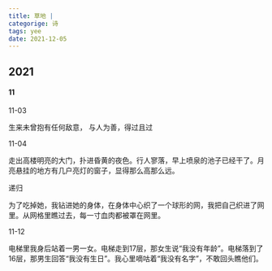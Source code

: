 ```yaml
---
title: 草地 |
categorige: 诗
tags: yee
date: 2021-12-05
---
```


## 2021

#### 11

11-03

生来未曾抱有任何敌意， 与人为善，得过且过

11-04

走出高楼明亮的大门，扑进昏黄的夜色。行人寥落，早上喷泉的池子已经干了。月亮悬挂的地方有几户亮灯的窗子，显得那么高那么远。

递归

为了吃掉她，我钻进她的身体，在身体中心织了一个球形的网，我把自己织进了网里。从网格里瞧过去，每一寸血肉都被罩在网里。

11-12

电梯里我身后站着一男一女。电梯走到17层，那女生说“我没有年龄”。电梯落到了16层，那男生回答“我没有生日”。我心里嘀咕着“我没有名字”，不敢回头瞧他们。